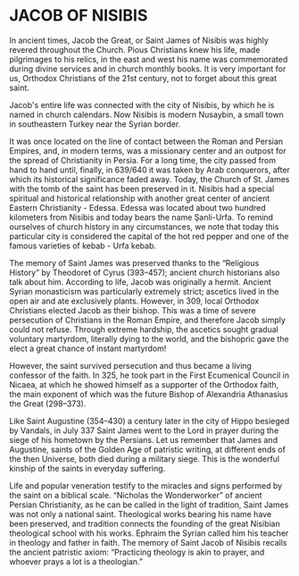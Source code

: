 # JACOB OF NISIBIS

In ancient times, Jacob the Great, or Saint James of Nisibis was highly revered throughout the Church. Pious Christians knew his life, made pilgrimages to his relics, in the east and west his name was commemorated during divine services and in church monthly books. It is very important for us, Orthodox Christians of the 21st century, not to forget about this great saint.

Jacob's entire life was connected with the city of Nisibis, by which he is named in church calendars. Now Nisibis is modern Nusaybin, a small town in southeastern Turkey near the Syrian border.

It was once located on the line of contact between the Roman and Persian Empires, and, in modern terms, was a missionary center and an outpost for the spread of Christianity in Persia. For a long time, the city passed from hand to hand until, finally, in 639/640 it was taken by Arab conquerors, after which its historical significance faded away. Today, the Church of St. James with the tomb of the saint has been preserved in it. Nisibis had a special spiritual and historical relationship with another great center of ancient Eastern Christianity - Edessa. Edessa was located about two hundred kilometers from Nisibis and today bears the name Şanli-Urfa. To remind ourselves of church history in any circumstances, we note that today this particular city is considered the capital of the hot red pepper and one of the famous varieties of kebab - Urfa kebab.

The memory of Saint James was preserved thanks to the “Religious History” by Theodoret of Cyrus (393–457); ancient church historians also talk about him. According to life, Jacob was originally a hermit. Ancient Syrian monasticism was particularly extremely strict; ascetics lived in the open air and ate exclusively plants. However, in 309, local Orthodox Christians elected Jacob as their bishop. This was a time of severe persecution of Christians in the Roman Empire, and therefore Jacob simply could not refuse. Through extreme hardship, the ascetics sought gradual voluntary martyrdom, literally dying to the world, and the bishopric gave the elect a great chance of instant martyrdom!

However, the saint survived persecution and thus became a living confessor of the faith. In 325, he took part in the First Ecumenical Council in Nicaea, at which he showed himself as a supporter of the Orthodox faith, the main exponent of which was the future Bishop of Alexandria Athanasius the Great (298–373).

Like Saint Augustine (354–430) a century later in the city of Hippo besieged by Vandals, in July 337 Saint James went to the Lord in prayer during the siege of his hometown by the Persians. Let us remember that James and Augustine, saints of the Golden Age of patristic writing, at different ends of the then Universe, both died during a military siege. This is the wonderful kinship of the saints in everyday suffering.

Life and popular veneration testify to the miracles and signs performed by the saint on a biblical scale. “Nicholas the Wonderworker” of ancient Persian Christianity, as he can be called in the light of tradition, Saint James was not only a national saint. Theological works bearing his name have been preserved, and tradition connects the founding of the great Nisibian theological school with his works. Ephraim the Syrian called him his teacher in theology and father in faith. The memory of Saint Jacob of Nisibis recalls the ancient patristic axiom: “Practicing theology is akin to prayer, and whoever prays a lot is a theologian.”
